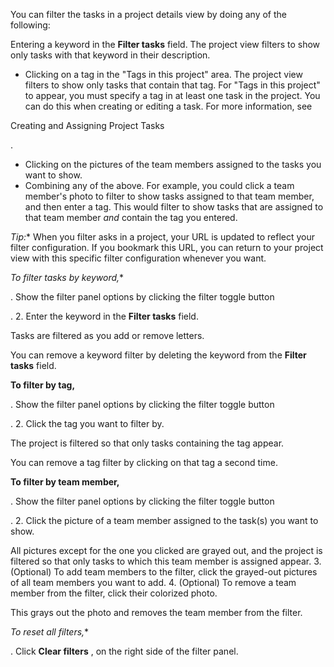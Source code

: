 

You can filter the tasks in a project details view by doing any of the following:

 Entering a keyword in the
 **Filter tasks**
 field. The project view filters to show only tasks with that keyword in their description.
* Clicking on a tag in the "Tags in this project" area. The project view filters to show only tasks that contain that tag. For "Tags in this project" to appear, you must specify a tag in at least one task in the project. You can do this when creating or editing a task. For more information, see

Creating and Assigning Project Tasks

.
* Clicking on the pictures of the team members assigned to the tasks you want to show.
* Combining any of the above. For example, you could click a team member's photo to filter to show tasks assigned to that team member, and then enter a tag. This would filter to show tasks that are assigned to that team member
 *and*
 contain the tag you entered.

*Tip:**
 When you filter asks in a project, your URL is updated to reflect your filter configuration. If you bookmark this URL, you can return to your project view with this specific filter configuration whenever you want.

*To filter tasks by keyword,**

. Show the filter panel options by clicking the filter toggle button

.
2. Enter the keyword in the
 **Filter tasks**
 field.


 Tasks are filtered as you add or remove letters.

You can remove a keyword filter by deleting the keyword from the
 **Filter tasks**
 field.


**To filter by tag,**

. Show the filter panel options by clicking the filter toggle button

.
2. Click the tag you want to filter by.


 The project is filtered so that only tasks containing the tag appear.

You can remove a tag filter by clicking on that tag a second time.


**To filter by team member,**

. Show the filter panel options by clicking the filter toggle button

.
2. Click the picture of a team member assigned to the task(s) you want to show.


 All pictures except for the one you clicked are grayed out, and the project is filtered so that only tasks to which this team member is assigned appear.
3. (Optional) To add team members to the filter, click the grayed-out pictures of all team members you want to add.
4. (Optional) To remove a team member from the filter, click their colorized photo.


 This grays out the photo and removes the team member from the filter.

*To reset all filters,**

. Click
 **Clear filters**
 , on the right side of the filter panel.



